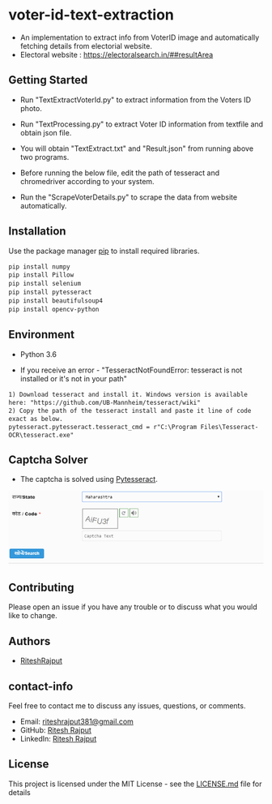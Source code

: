 # voter-id-text-extraction

* An implementation to extract info from VoterID image and automatically fetching details from electorial website.
* Electoral website : https://electoralsearch.in/##resultArea

## Getting Started

* Run "TextExtractVoterId.py" to extract information from the Voters ID photo.

* Run "TextProcessing.py" to extract Voter ID information from textfile and obtain json file.

* You will obtain "TextExtract.txt" and "Result.json" from running above two programs.

* Before running the below file, edit the path of tesseract and chromedriver according to your system.

* Run the "ScrapeVoterDetails.py" to scrape the data from website automatically.

## Installation

Use the package manager [pip](https://pip.pypa.io/en/stable/) to install required libraries.

```bash
pip install numpy
pip install Pillow
pip install selenium
pip install pytesseract
pip install beautifulsoup4
pip install opencv-python
```

## Environment

* Python 3.6

* If you receive an error - "TesseractNotFoundError: tesseract is not installed or it's not in your path"

```
1) Download tesseract and install it. Windows version is available here: "https://github.com/UB-Mannheim/tesseract/wiki"
2) Copy the path of the tesseract install and paste it line of code exact as below.
pytesseract.pytesseract.tesseract_cmd = r"C:\Program Files\Tesseract-OCR\tesseract.exe"
```

## Captcha Solver

* The captcha is solved using [Pytesseract](https://pypi.org/project/pytesseract/). 

<p align="center">
  <img src="README_gif.gif">
</p>

## Contributing
Please open an issue if you have any trouble or to discuss what you would like to change.

## Authors

* [RiteshRajput](https://github.com/riteshrajput/)

## contact-info

Feel free to contact me to discuss any issues, questions, or comments.

* Email: [riteshrajput381@gmail.com](mailto:riteshrajput381@gmail.com)
* GitHub: [Ritesh Rajput](https://github.com/riteshrajput)
* LinkedIn: [Ritesh Rajput](https://www.linkedin.com/in/riteshrajput381/)

## License

This project is licensed under the MIT License - see the [LICENSE.md](LICENSE) file for details
